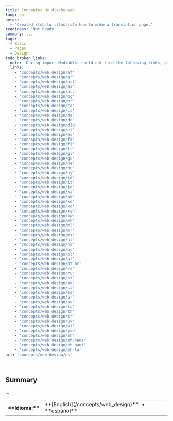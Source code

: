 ```yaml
---
title: Conceptos de diseño web
lang: es
notes:
  - 'Created stub to illustrate how to make a translation page.'
readiness: 'Not Ready'
summary: ...
tags:
  - Basic
  - Pages
  - Design
todo_broken_links:
  note: 'During import MediaWiki could not find the following links, please fix and adjust this list.'
  links:
    - 'concepts/web design/af'
    - 'concepts/web design/ar'
    - 'concepts/web design/ast'
    - 'concepts/web design/az'
    - 'concepts/web design/bcc'
    - 'concepts/web design/bg'
    - 'concepts/web design/br'
    - 'concepts/web design/ca'
    - 'concepts/web design/cs'
    - 'concepts/web design/da'
    - 'concepts/web design/de'
    - 'concepts/web design/diq'
    - 'concepts/web design/el'
    - 'concepts/web design/eo'
    - 'concepts/web design/fa'
    - 'concepts/web design/fi'
    - 'concepts/web design/fr'
    - 'concepts/web design/gl'
    - 'concepts/web design/gu'
    - 'concepts/web design/he'
    - 'concepts/web design/hu'
    - 'concepts/web design/hy'
    - 'concepts/web design/id'
    - 'concepts/web design/it'
    - 'concepts/web design/ja'
    - 'concepts/web design/ka'
    - 'concepts/web design/kk'
    - 'concepts/web design/km'
    - 'concepts/web design/ko'
    - 'concepts/web design/ksh'
    - 'concepts/web design/kw'
    - 'concepts/web design/mk'
    - 'concepts/web design/ml'
    - 'concepts/web design/mr'
    - 'concepts/web design/ms'
    - 'concepts/web design/nl'
    - 'concepts/web design/no'
    - 'concepts/web design/oc'
    - 'concepts/web design/pl'
    - 'concepts/web design/pt'
    - 'concepts/web design/pt-br'
    - 'concepts/web design/ro'
    - 'concepts/web design/ru'
    - 'concepts/web design/si'
    - 'concepts/web design/sk'
    - 'concepts/web design/sl'
    - 'concepts/web design/sq'
    - 'concepts/web design/sr'
    - 'concepts/web design/sv'
    - 'concepts/web design/ta'
    - 'concepts/web design/th'
    - 'concepts/web design/tr'
    - 'concepts/web design/uk'
    - 'concepts/web design/vi'
    - 'concepts/web design/yue'
    - 'concepts/web design/zh'
    - 'concepts/web design/zh-hans'
    - 'concepts/web design/zh-hant'
    - 'concepts/web design/zh-tw'
uri: 'concepts/web design/es'

---
```

## <span>Summary</span>

...

<table class="nmbox languages" style>
<tr>
<th class="mbox-image" style>
**Idioma:**

</th>
<td class="mbox-text">
**[English](/concepts/web_design)**  • <span lang="es">**español**</span>

</td>
</tr>
</table>
